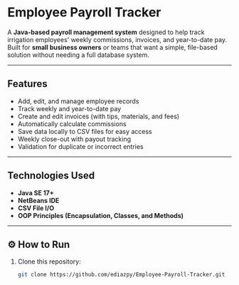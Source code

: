 # Employee Payroll Tracker

A **Java-based payroll management system** designed to help track irrigation employees' weekly commissions, invoices, and year-to-date pay.  
Built for **small business owners** or teams that want a simple, file-based solution without needing a full database system.

---

## Features

-  Add, edit, and manage employee records  
-  Track weekly and year-to-date pay  
-  Create and edit invoices (with tips, materials, and fees)  
-  Automatically calculate commissions  
-  Save data locally to CSV files for easy access  
-  Weekly close-out with payout tracking  
-  Validation for duplicate or incorrect entries

---

## Technologies Used

- **Java SE 17+**
- **NetBeans IDE**
- **CSV File I/O**
- **OOP Principles (Encapsulation, Classes, and Methods)**

---

## ⚙️ How to Run

1. Clone this repository:
   ```bash
   git clone https://github.com/ediazpy/Employee-Payroll-Tracker.git
